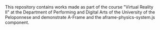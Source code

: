 This repository contains works made as part of the course "Virtual Reality II" at the Department of Performing and Digital Arts of the University of the Peloponnese and demonstrate A-Frame and the aframe-physics-system.js component.
